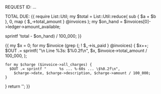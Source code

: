 REQUEST ID: ...

TOTAL DUE:  {{
  require List::Util;
  my $total = List::Util::reduce(
    sub { $a + $b },
    0, map { $_->total_amount } @invoices
  );
  my $on_hand = $invoices[0]->ledger->amount_available;

  sprintf '$%0.2f', ($total - $on_hand) / 100_000;
}}

{{
  my $x = 0;
  for my $invoice (grep {; ! $_->is_paid } @invoices) {
    $x++;
    $OUT .= sprintf(
      "\n    Line %3s: \$%0.2f\n",
      $x,
      $invoice->total_amount / 100_000,
    );

    for my $charge ($invoice->all_charges) {
      $OUT .= sprintf "      %s ... %-60s ... \$%0.2f\n",
        $charge->date, $charge->description, $charge->amount / 100_000;
    }
  }
  return '';
}}
